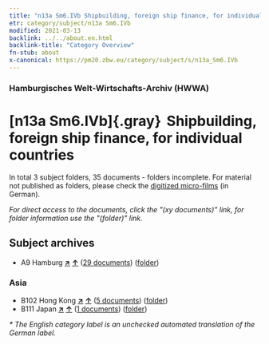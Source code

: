 ```yaml
---
title: "n13a Sm6.IVb Shipbuilding, foreign ship finance, for individual countries"
etr: category/subject/n13a Sm6.IVb
modified: 2021-03-13
backlink: ../../about.en.html
backlink-title: "Category Overview"
fn-stub: about
x-canonical: https://pm20.zbw.eu/category/subject/s/n13a_Sm6.IVb
---
```


### Hamburgisches Welt-Wirtschafts-Archiv (HWWA)
# [n13a Sm6.IVb]{.gray}&#8201; Shipbuilding, foreign ship finance, for individual countries&#160; 





In total 3 subject folders, 35 documents - folders incomplete.
For material not published as folders, please check the [digitized micro-films](/film/h1_sh.de.html) (in German).

_For direct access to the documents, click the "(xy documents)" link, for folder information use the "(folder)" link._

## Subject archives


- A9 Hamburg [**&nearr;**](../../../geo/i/140905/about.en.html "Hamburg (all folders)") [**&uarr;**](../../../geo/about.en.html#A9 "Country category system") (<a href="https://pm20.zbw.eu/dfgview/sh/140905,145126" title="about: Hamburg : Shipbuilding, foreign ship finance, for individual countries" target="_blank">29 documents</a>) ([folder](../../../../folder/sh/1409xx/140905/1451xx/145126/about.en.html))

### Asia

- B102 Hong Kong [**&nearr;**](../../../geo/i/141268/about.en.html "Hong Kong (all folders)") [**&uarr;**](../../../geo/about.en.html#B102 "Country category system") (<a href="https://pm20.zbw.eu/dfgview/sh/141268,145126" title="about: Hong Kong : Shipbuilding, foreign ship finance, for individual countries" target="_blank">5 documents</a>) ([folder](../../../../folder/sh/1412xx/141268/1451xx/145126/about.en.html))
- B111 Japan [**&nearr;**](../../../geo/i/141272/about.en.html "Japan (all folders)") [**&uarr;**](../../../geo/about.en.html#B111 "Country category system") (<a href="https://pm20.zbw.eu/dfgview/sh/141272,145126" title="about: Japan : Shipbuilding, foreign ship finance, for individual countries" target="_blank">1 documents</a>) ([folder](../../../../folder/sh/1412xx/141272/1451xx/145126/about.en.html))


_* The English category label is an unchecked automated translation of the German label._


